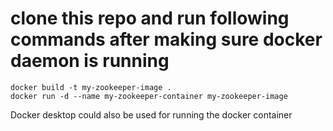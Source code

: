 # clone this repo and run following commands after making sure docker daemon is running

```
docker build -t my-zookeeper-image .
docker run -d --name my-zookeeper-container my-zookeeper-image
```

Docker desktop could also be used for running the docker container
